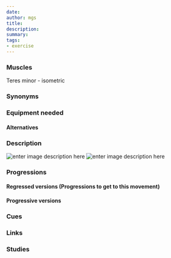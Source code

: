 ```yaml
---
date: 
author: mgs
title: 
description: 
summary: 
tags: 
- exercise
---
```

### Muscles
Teres minor - isometric
### Synonyms
### Equipment needed
#### Alternatives
### Description
![enter image description here](https://www.myodetox.com/wp-content/uploads/002-Infraspinatus_C-e1498759527165.jpg)
![enter image description here](https://www.myodetox.com/wp-content/uploads/002-Infraspinatus_D-e1498759516669.jpg)
### Progressions
#### Regressed versions (Progressions to get to this movement)
#### Progressive versions
### Cues
### Links
### Studies
<!--stackedit_data:
eyJoaXN0b3J5IjpbNzQ1NTQ5ODk2XX0=
-->